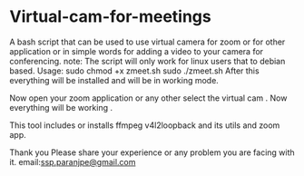 # Virtual-cam-for-meetings
A bash script that can be used to use virtual camera for zoom or for other application or in simple words for adding a video to your camera for conferencing.
note: The script will only work for linux users that to debian based.
Usage: sudo chmod +x zmeet.sh
       sudo ./zmeet.sh
After this everything will be installed and will be in working mode.

Now open your zoom application or any other select the virtual cam . Now everything will be working .

This tool includes or installs ffmpeg v4l2loopback and its utils and zoom app.

Thank you 
Please share your experience or any problem you are facing with it.
email:ssp.paranjpe@gmail.com

